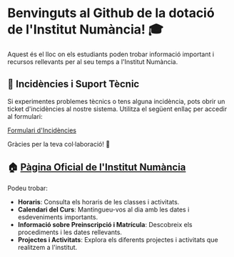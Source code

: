 # Benvinguts al Github de la dotació de l'Institut Numància! 🎓

Aquest és el lloc on els estudiants poden trobar informació important i recursos rellevants per al seu temps a l'Institut Numància.

## 🚨 Incidències i Suport Tècnic

Si experimentes problemes tècnics o tens alguna incidència, pots obrir un ticket d'incidències al nostre sistema. Utilitza el següent enllaç per accedir al formulari:

[Formulari d'Incidències](https://forms.gle/tea2xU5R2hARjE5p6)

Gràcies per la teva col·laboració! 🙌

## 🏠 [Pàgina Oficial de l'Institut Numància](https://agora.xtec.cat/iesnumancia/)

Podeu trobar:

- **Horaris**: Consulta els horaris de les classes i activitats.
- **Calendari del Curs**: Mantingueu-vos al dia amb les dates i esdeveniments importants.
- **Informació sobre Preinscripció i Matrícula**: Descobreix els procediments i les dates rellevants.
- **Projectes i Activitats**: Explora els diferents projectes i activitats que realitzem a l'institut.
